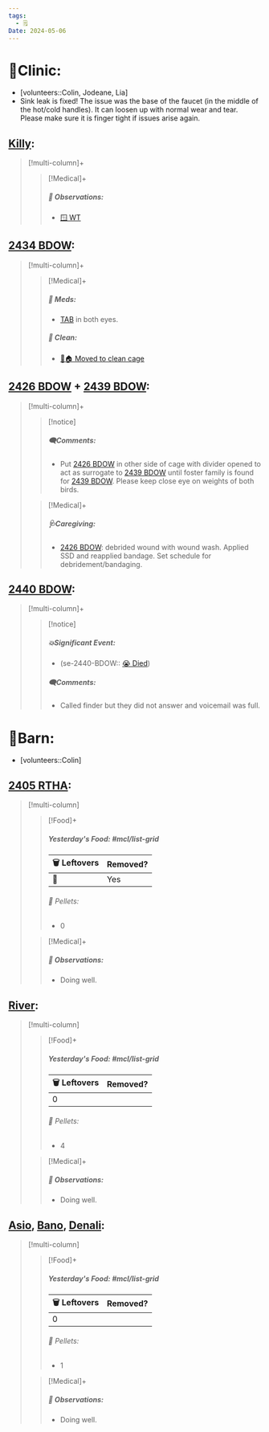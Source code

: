 ```yaml
---
tags:
  - 🗒️
Date: 2024-05-06
---
```


# 🏥Clinic:
- [volunteers::Colin, Jodeane, Lia]
- Sink leak is fixed! The issue was the base of the faucet (in the middle of the hot/cold handles). It can loosen up with normal wear and tear. Please make sure it is finger tight if issues arise again.

## [Killy](../RARE%20Birds/Ed%20Birds/Killy.md):
> [!multi-column]+
>
>> [!Medical]+
>> ##### 🔭 Observations:
>> - [🪟 WT](../Admin/Codes/Window%20time.md)

## [2434 BDOW](../RARE%20Birds/2434%20BDOW.md):
> [!multi-column]+
>
>> [!Medical]+
>> ##### 💊 Meds:
>> - [TAB](../Admin/Codes/Medication/Triple%20Antibiotic.md) in both eyes.
>>
>>##### 🫧 Clean:
>> - [🧼🏠 Moved to clean cage](../Admin/Codes/Moved%20to%20clean%20cage.md)

## [2426 BDOW](../RARE%20Birds/2426%20BDOW.md) + [2439 BDOW](../RARE%20Birds/2439%20BDOW.md):
> [!multi-column]+
>
>> [!notice]
>> ##### 🗨️Comments:
>> - Put [2426 BDOW](../RARE%20Birds/2426%20BDOW.md) in other side of cage with divider opened to act as surrogate to [2439 BDOW](../RARE%20Birds/2439%20BDOW.md) until foster family is found for [2439 BDOW](../RARE%20Birds/2439%20BDOW.md). Please keep close eye on weights of both birds.
>
>> [!Medical]+
>> ##### 🩺Caregiving:
>> - [2426 BDOW](../RARE%20Birds/2426%20BDOW.md): debrided wound with wound wash. Applied SSD and reapplied bandage. Set schedule for debridement/bandaging.

## [2440 BDOW](../RARE%20Birds/2440%20BDOW.md):
> [!multi-column]+
>
>> [!notice]
>> ##### 💥Significant Event:
>> - (se-2440-BDOW:: [😭 Died](../Admin/Codes/Died.md))
>>
>> ##### 🗨️Comments:
>> - Called finder but they did not answer and voicemail was full.

# 🏡Barn:
- [volunteers::Colin]

## [2405 RTHA](../RARE%20Birds/2405%20RTHA.md):
> [!multi-column]
>
>> [!Food]+
>> ##### Yesterday's Food: #mcl/list-grid
>> |🗑️ Leftovers| Removed?
>> |---|---|
>>|🐀|Yes|
>>
>>###### 💩 Pellets:
>>- 0
>
>> [!Medical]+
>> ##### 🔭 Observations:
>> - Doing well.

## [River](../RARE%20Birds/Ed%20Birds/River.md):
> [!multi-column]
>
>> [!Food]+
>> ##### Yesterday's Food: #mcl/list-grid
>> |🗑️ Leftovers| Removed?
>> |---|---|
>>|0|
>>
>>###### 💩 Pellets:
>>- 4
>
>> [!Medical]+
>> ##### 🔭 Observations:
>> - Doing well.

## [Asio](../RARE%20Birds/Ed%20Birds/Asio.md), [Bano](../RARE%20Birds/Ed%20Birds/Bano.md), [Denali](../RARE%20Birds/Ed%20Birds/Denali.md):
> [!multi-column]
>
>> [!Food]+
>> ##### Yesterday's Food: #mcl/list-grid
>> |🗑️ Leftovers| Removed?
>> |---|---|
>>|0|
>>
>>###### 💩 Pellets:
>>- 1
>
>> [!Medical]+
>> ##### 🔭 Observations:
>> - Doing well.

